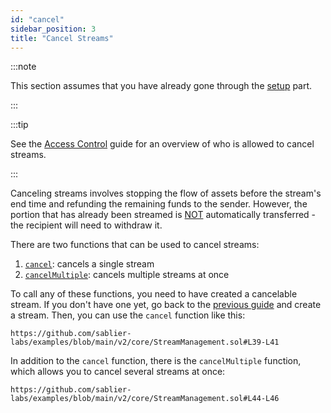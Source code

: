 ```yaml
---
id: "cancel"
sidebar_position: 3
title: "Cancel Streams"
---
```


:::note

This section assumes that you have already gone through the [setup](/guides/lockup/examples/stream-management/setup)
part.

:::

:::tip

See the [Access Control](/reference/lockup/access-control) guide for an overview of who is allowed to cancel streams.

:::

Canceling streams involves stopping the flow of assets before the stream's end time and refunding the remaining funds to
the sender. However, the portion that has already been streamed is <ins>NOT</ins> automatically transferred - the
recipient will need to withdraw it.

There are two functions that can be used to cancel streams:

1. [`cancel`](/reference/lockup/core/abstracts/abstract.SablierV2Lockup#cancel): cancels a single stream
2. [`cancelMultiple`](/reference/lockup/core/abstracts/abstract.SablierV2Lockup#cancelmultiple): cancels multiple
   streams at once

To call any of these functions, you need to have created a cancelable stream. If you don't have one yet, go back to the
[previous guide](/guides/lockup/examples/create-stream/lockup-linear) and create a stream. Then, you can use the
`cancel` function like this:

```solidity reference title="Stream Management: Cancel"
https://github.com/sablier-labs/examples/blob/main/v2/core/StreamManagement.sol#L39-L41
```

In addition to the `cancel` function, there is the `cancelMultiple` function, which allows you to cancel several streams
at once:

```solidity reference title="Stream Management: Cancel Multiple"
https://github.com/sablier-labs/examples/blob/main/v2/core/StreamManagement.sol#L44-L46
```
